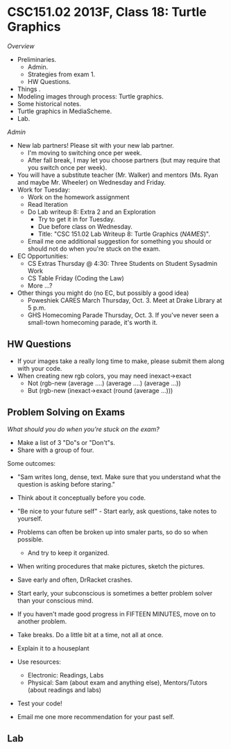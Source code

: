 CSC151.02 2013F, Class 18: Turtle Graphics
==========================================

_Overview_

* Preliminaries.
    * Admin.
    * Strategies from exam 1.
    * HW Questions.
* Things .
* Modeling images through process: Turtle graphics.
* Some historical notes.
* Turtle graphics in MediaScheme.
* Lab.

_Admin_

* New lab partners!  Please sit with your new lab partner.
    * I'm moving to switching once per week.
    * After fall break, I may let you choose partners (but may require
      that you switch once per week).
* You will have a substitute teacher (Mr. Walker) and mentors (Ms. Ryan and
  maybe Mr. Wheeler) on Wednesday and Friday.
* Work for Tuesday: 
    * Work on the homework assignment
    * Read Iteration
    * Do Lab writeup 8: Extra 2 and an Exploration
        * Try to get it in for Tuesday.
        * Due before class on Wednesday.  
        * Title: "CSC 151.02 Lab Writeup 8: Turtle Graphics (*NAMES*)".
    * Email me one additional suggestion for something you should or
      should not do when you're stuck on the exam.
* EC Opportunities:
    * CS Extras Thursday @ 4:30: Three Students on Student Sysadmin Work
    * CS Table Friday (Coding the Law)
    * More ...?
* Other things you might do (no EC, but possibly a good idea)
    * Poweshiek CARES March Thursday, Oct. 3.  Meet at Drake Library at 5 p.m.
    * GHS Homecoming Parade Thursday, Oct. 3.  If you've never seen a 
      small-town homecoming parade, it's worth it.  

HW Questions
------------

* If your images take a really long time to make, please submit them along with
  your code.
* When creating new rgb colors, you may need inexact->exact
    * Not
       (rgb-new (average ....) (average ....) (average ...))
    * But
       (rgb-new (inexact->exact (round (average ...)))

Problem Solving on Exams
------------------------

_What should you do when you're stuck on the exam?_

* Make a list of 3 "Do"s or "Don't"s.
* Share with a group of four.

Some outcomes:

* "Sam writes long, dense, text.  Make sure that you understand what the question
  is asking before staring."
* Think about it conceptually before you code.
* "Be nice to your future self" - Start early, ask questions, take notes to yourself.
* Problems can often be broken up into smaler parts, so do so when possible.
    * And try to keep it organized.
* When writing procedures that make pictures, sketch the pictures.
* Save early and often, DrRacket crashes. 
* Start early, your subconscious is sometimes a better problem solver than 
  your conscious mind.
* If you haven't made good progress in FIFTEEN MINUTES, move on to another problem.
* Take breaks.  Do a little bit at a time, not all at once.
* Explain it to a houseplant
* Use resources:
    * Electronic: Readings, Labs
    * Physical: Sam (about exam and anything else), Mentors/Tutors (about readings and labs)
* Test your code!

* Email me one more recommendation for your past self.

Lab
---

